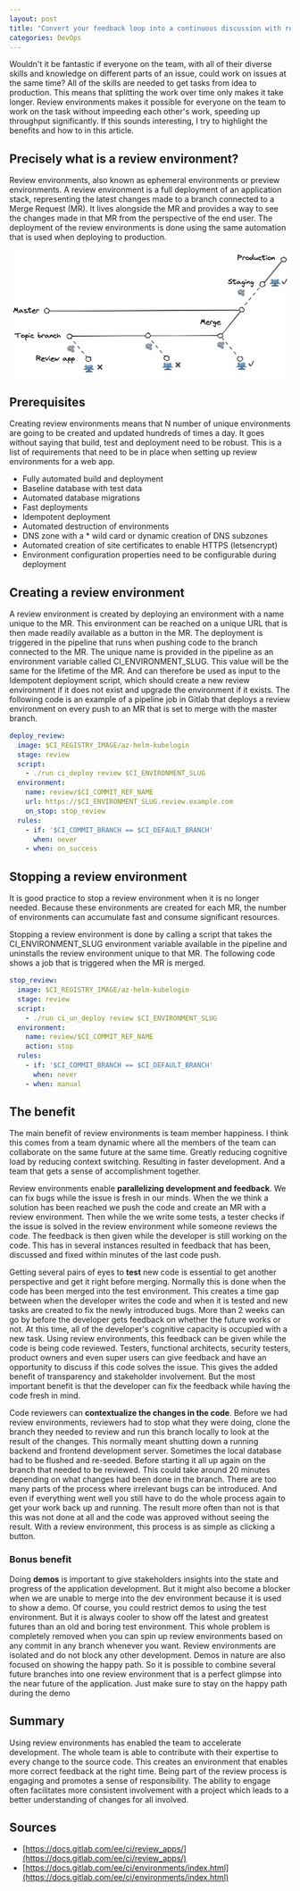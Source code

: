 ```yaml
---
layout: post
title: "Convert your feedback loop into a continuous discussion with review environments"
categories: DevOps
---
```


Wouldn't it be fantastic if everyone on the team, with all of their diverse skills and knowledge on different parts of an issue, could work on issues at the same time? All of the skills are needed to get tasks from idea to production. This means that splitting the work over time only makes it take longer. Review environments makes it possible for everyone on the team to work on the task without impeeding each other's work, speeding up throughput significantly. If this sounds interesting, I try to highlight the benefits and how to in this article.

## Precisely what is a review environment?

Review environments, also known as ephemeral environments or preview environments. A review environment is a full deployment of an application stack, representing the latest changes made to a branch connected to a Merge Request (MR). It lives alongside the MR and provides a way to see the changes made in that MR from the perspective of the end user. The deployment of the review environments is done using the same automation that is used when deploying to production.

![](/media/Review%20app%20branch%20strategy.excalidraw.png)

## Prerequisites

Creating review environments means that N number of unique environments are going to be created and updated hundreds of times a day. It goes without saying that build, test and deployment need to be robust. This is a list of requirements that need to be in place when setting up review environments for a web app.

-  Fully automated build and deployment
-  Baseline database with test data
-  Automated database migrations
-  Fast deployments
-  Idempotent deployment
-  Automated destruction of environments
-  DNS zone with a * wild card or dynamic creation of DNS subzones
-  Automated creation of site certificates to enable HTTPS (letsencrypt)
-  Environment configuration properties need to be configurable during deployment

## Creating a review environment

A review environment is created by deploying an environment with a name unique to the MR. This environment can be reached on a unique URL that is then made readily available as a button in the MR. The deployment is triggered in the pipeline that runs when pushing code to the branch connected to the MR. The unique name is provided in the pipeline as an environment variable called CI_ENVIRONMENT_SLUG. This value will be the same for the lifetime of the MR. And can therefore be used as input to the Idempotent deployment script, which should create a new review environment if it does not exist and upgrade the environment if it exists. The following code is an example of a pipeline job in Gitlab that deploys a review environment on every push to an MR that is set to merge with the master branch.

```yml
deploy_review:
  image: $CI_REGISTRY_IMAGE/az-helm-kubelogin
  stage: review
  script:
    - ./run ci_deploy review $CI_ENVIRONMENT_SLUG
  environment:
    name: review/$CI_COMMIT_REF_NAME
    url: https://$CI_ENVIRONMENT_SLUG.review.example.com
    on_stop: stop_review
  rules:
    - if: '$CI_COMMIT_BRANCH == $CI_DEFAULT_BRANCH'
      when: never
    - when: on_success
```

## Stopping a review environment

It is good practice to stop a review environment when it is no longer needed. Because these environments are created for each MR, the number of environments can accumulate fast and consume significant resources.

Stopping a review environment is done by calling a script that takes the CI_ENVIRONMENT_SLUG environment variable available in the pipeline and uninstalls the review environment unique to that MR. The following code shows a job that is triggered when the MR is merged.

```yml
stop_review:
  image: $CI_REGISTRY_IMAGE/az-helm-kubelogin
  stage: review
  script:
    - ./run ci_un_deploy review $CI_ENVIRONMENT_SLUG
  environment:
    name: review/$CI_COMMIT_REF_NAME
    action: stop
  rules:
    - if: '$CI_COMMIT_BRANCH == $CI_DEFAULT_BRANCH'
      when: never
    - when: manual
```

## The benefit

The main benefit of review environments is team member happiness. I think this comes from a team dynamic where all the members of the team can collaborate on the same future at the same time. Greatly reducing cognitive load by reducing context switching. Resulting in faster development. And a team that gets a sense of accomplishment together.

Review environments enable **parallelizing development and feedback**. We can fix bugs while the issue is fresh in our minds. When the we think a solution has been reached we push the code and create an MR with a review environment. Then while the we write some tests, a tester checks if the issue is solved in the review environment while someone reviews the code. The feedback is then given while the developer is still working on the code. This has in several instances resulted in feedback that has been, discussed and fixed within minutes of the last code push.

Getting several pairs of eyes to **test** new code is essential to get another perspective and get it right before merging. Normally this is done when the code has been merged into the test environment. This creates a time gap between when the developer writes the code and when it is tested and new tasks are created to fix the newly introduced bugs. More than 2 weeks can go by before the developer gets feedback on whether the future works or not. At this time, all of the developer's cognitive capacity is occupied with a new task. Using review environments, this feedback can be given while the code is being code reviewed. Testers, functional architects, security testers, product owners and even super users can give feedback and have an opportunity to discuss if this code solves the issue. This gives the added benefit of transparency and stakeholder involvement. But the most important benefit is that the developer can fix the feedback while having the code fresh in mind.

Code reviewers can **contextualize the changes in the code**. Before we had review environments, reviewers had to stop what they were doing, clone the branch they needed to review and run this branch locally to look at the result of the changes. This normally meant shutting down a running backend and frontend development server. Sometimes the local database had to be flushed and re-seeded. Before starting it all up again on the branch that needed to be reviewed. This could take around 20 minutes depending on what changes had been done in the branch. There are too many parts of the process where irrelevant bugs can be introduced. And even if everything went well you still have to do the whole process again to get your work back up and running. The result more often than not is that this was not done at all and the code was approved without seeing the result. With a review environment, this process is as simple as clicking a button.

### Bonus benefit

Doing **demos** is important to give stakeholders insights into the state and progress of the application development. But it might also become a blocker when we are unable to merge into the dev environment because it is used to show a demo. Of course, you could restrict demos to using the test environment. But it is always cooler to show off the latest and greatest futures than an old and boring test environment. This whole problem is completely removed when you can spin up review environments based on any commit in any branch whenever you want. Review environments are isolated and do not block any other development. Demos in nature are also focused on showing the happy path. So it is possible to combine several future branches into one review environment that is a perfect glimpse into the near future of the application. Just make sure to stay on the happy path during the demo

## Summary

Using review environments has enabled the team to accelerate development. The whole team is able to contribute with their expertise to every change to the source code. This creates an environment that enables more correct feedback at the right time. Being part of the review process is engaging and promotes a sense of responsibility. The ability to engage often facilitates more consistent involvement with a project which leads to a better understanding of changes for all involved.

## Sources

- [https://docs.gitlab.com/ee/ci/review_apps/](https://docs.gitlab.com/ee/ci/review_apps/)
- [https://docs.gitlab.com/ee/ci/environments/index.html](https://docs.gitlab.com/ee/ci/environments/index.html)
